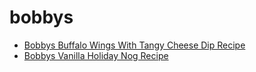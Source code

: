 # bobbys

 * [Bobbys Buffalo Wings With Tangy Cheese Dip Recipe](../index/b/bobbys-buffalo-wings-with-tangy-cheese-dip-recipe.json)
 * [Bobbys Vanilla Holiday Nog Recipe](../index/b/bobbys-vanilla-holiday-nog-recipe.json)
